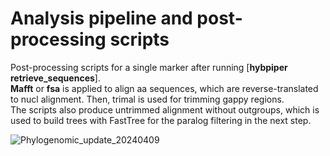# Analysis pipeline and post-processing scripts
Post-processing scripts for a single marker after running [**hybpiper retrieve_sequences**].  
**Mafft** or **fsa** is applied to align aa sequences, which are reverse-translated to nucl alignment. Then, trimal is used for trimming gappy regions.  
The scripts also produce untrimmed alignment without outgroups, which is used to build trees with FastTree for the paralog filtering in the next step.  


![Phylogenomic_update_20240409](https://github.com/junchen-deng/post_processing_hybpiper/assets/75742791/6f0d8a4e-4394-4372-b617-2d7ef3c62820)
